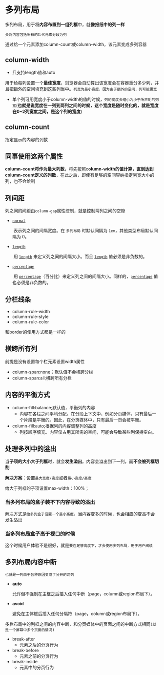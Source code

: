 # 多列布局

多列布局，用于将**内容布置到一组列框**中，就**像报纸中的列一样**

`会将内容包括所有的后代元素分段为列`

通过给一个元素添加column-count或column-width，该元素变成多列容器

## column-width

- 只支持length值和auto

用于给每列设置一个**最佳宽度**，浏览器会自动算出该宽度会在容器重分多少列，并且把额外的空间填充到这些列当中。`列宽为最小宽度，因为由于额外的空间，列可能更宽`

- 单个列可用宽度小于column-width的值的时候，`列的宽度会缩小为小于所声明的列宽`(**也就是说宽度在一列到两列之间的时候，这个宽度是随时变化的，就是宽度在0~2列宽度之间，是这个列的宽度**)

## column-count

指定显示的内容的列数

## 同事使用这两个属性

**column-count将作为最大列数**，将先按照c**olumn-width的值计算，直到达到column-count定义的列数**，在此之后，即使有足够的空间容纳指定列宽大小的列，也不会绘制

## 列间距

列之间的间距由`column-gap`属性控制，就是控制两列之间的空隙

- [`normal`](https://developer.mozilla.org/zh-CN/docs/Web/CSS/column-gap#normal)

  ​    表示列之间的间隔宽度。在 `多列布局` 时默认间隔为 `1em`，其他类型布局默认间隔为 0。  

- [`length`](https://developer.mozilla.org/zh-CN/docs/Web/CSS/length)

  ​    用 [`length`](https://developer.mozilla.org/zh-CN/docs/Web/CSS/length) 来定义列之间的间隔大小。而且 [`length`](https://developer.mozilla.org/zh-CN/docs/Web/CSS/length) 值必须是非负数的。  

- [`percentage`](https://developer.mozilla.org/zh-CN/docs/Web/CSS/percentage)

  ​    用 [`percentage`](https://developer.mozilla.org/zh-CN/docs/Web/CSS/percentage)（百分比）来定义列之间的间隔大小。同样的，[`percentage`](https://developer.mozilla.org/zh-CN/docs/Web/CSS/percentage) 值也必须是非负数的。  

## 分栏线条

- column-rule-width
- column-rule-style
- column-rule-color

和border的使用方式都是一样的

## 横跨所有列

前提是没有设置每个栏元素设置width属性

- column-span:none；默认值不会横跨分栏
- column-span:all;横跨所有分栏

## 内容的平衡方式

- column-fill:balance;默认值，平衡列的内容
  - 内容在各栏之间平均分配。在分段上下文中，例如分页媒体，只有最后一个片段是平衡的。因此，在分页媒体中，只有最后一页会被平衡。
- column-fill:auto;根据列的内容调整列的高度
  - 列按顺序填充。内容仅占用其所需的空间，可能会导致某些列保持空白。

## 处理多列中的溢出

当**子项的大小大于列框**时，就会**发生溢出**。内容会溢出到下一列，而**不会被列框切割**

**解决方案**：设置`最大宽度/高度`或者`最小宽度/高度`

给大于列框的子项设置max-width：100%；

### 当多列布局的盒子装不下内容导致的溢出

解决方式是`给多列盒子设置一个最小高度`，当内容变多的时候，也会相应的变高不会发生溢出

### 当多列布局盒子高于视口的时候

这个时候用户体验不是很好，就是`要在足够高度下，才会使用多列布局，用于用户阅读`

## 多列布局内容中断

`也就是一列由于各种原因变成了分开的两列`

- **auto**

  允许但不强制在主框之后插入任何中断（page，column或region布局下）。

- **avoid**

  避免在主体框后插入任何分隔符（page，column或region布局下）。

多栏布局中的列框之间的内容中断，和分页媒体中的页面之间的中断方式相同`(就是一个屏幕中多个页面的情况)`

- break-after
  - 元素之后的分页行为
- break-before
  - 元素之前的分页行为
- break-inside
  - 元素中的分页行为